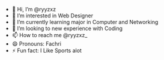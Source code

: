 - 👋 Hi, I’m @ryyzxz
- 👀 I’m interested in Web Designer
- 🌱 I’m currently learning major in Computer and Networking
- 💞️ I’m looking to new experience with Coding 
- 📫 How to reach me @ryyzxz_
- 😄 Pronouns: Fachri
- ⚡ Fun fact: I Like Sports alot

<!---
ryyzxz/ryyzxz is a ✨ special ✨ repository because its `README.md` (this file) appears on your GitHub profile.
You can click the Preview link to take a look at your changes.
--->
